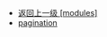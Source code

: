 - [返回上一级 [modules]](web前端/工具库/Swiper/swiper-8.4.7/swiper/modules/)
- [pagination](web前端/工具库/Swiper/swiper-8.4.7/swiper/modules/pagination/)
